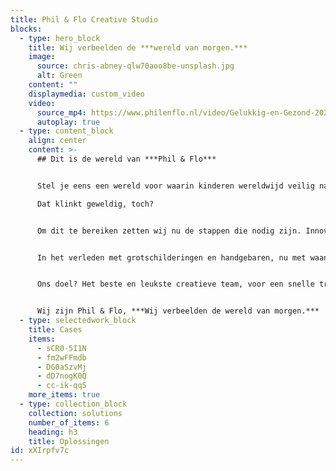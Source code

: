 ```yaml
---
title: Phil & Flo Creative Studio
blocks:
  - type: hero_block
    title: Wij verbeelden de ***wereld van morgen.***
    image:
      source: chris-abney-qlw70aoo8be-unsplash.jpg
      alt: Green
    content: ""
    displaymedia: custom_video
    video:
      source_mp4: https://www.philenflo.nl/video/Gelukkig-en-Gezond-2021-gewenst-.mp4
      autoplay: true
  - type: content_block
    align: center
    content: >-
      ## Dit is de wereld van ***Phil & Flo***


      Stel je eens een wereld voor waarin kinderen wereldwijd veilig naar school kunnen, we ernstige ziektes onder controle hebben en waarin we schone lucht ademen.

      Dat klinkt geweldig, toch? 


      Om dit te bereiken zetten wij nu de stappen die nodig zijn. Innovatieve Technologie, zorg, duurzame energie, onderwijs, goede doelen en fair food zijn in onze ogen de sectoren die het verschil gaan maken. Zeker met onze creativiteit en het meest krachtige communicatiemiddel dat onze voorouders al gebruikten: visualisatie.


      In het verleden met grotschilderingen en handgebaren, nu met waanzinnige 3D animaties, Virtual Reality en interactieve video’s.


      Ons doel? Het beste en leukste creatieve team, voor een snelle transitie naar deze mooie toekomst.


      Wij zijn Phil & Flo, ***Wij verbeelden de wereld van morgen.***
  - type: selectedwork_block
    title: Cases
    items:
      - sCR0-5I1N
      - fm2wFFmdb
      - DG0aSzvMj
      - dD7nogK0Q
      - cc-ik-qqS
    more_items: true
  - type: collection_block
    collection: solutions
    number_of_items: 6
    heading: h3
    title: Oplossingen
id: xXIrpfv7c
---
```

